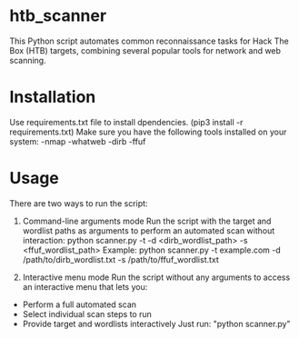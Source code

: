 # htb_scanner
This Python script automates common reconnaissance tasks for Hack The Box (HTB) targets, combining several popular tools for network and web scanning.

# Installation
Use requirements.txt file to install dpendencies.
(pip3 install -r requirements.txt)
Make sure you have the following tools installed on your system:
  -nmap
  -whatweb
  -dirb
  -ffuf
  
# Usage
There are two ways to run the script:

1. Command-line arguments mode
Run the script with the target and wordlist paths as arguments to perform an automated scan without interaction:
python scanner.py -t <target> -d <dirb_wordlist_path> -s <ffuf_wordlist_path>
Example:
python scanner.py -t example.com -d /path/to/dirb_wordlist.txt -s /path/to/ffuf_wordlist.txt

2. Interactive menu mode
Run the script without any arguments to access an interactive menu that lets you:
- Perform a full automated scan
- Select individual scan steps to run
- Provide target and wordlists interactively
Just run: "python scanner.py"
